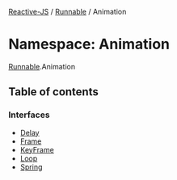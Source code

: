 [Reactive-JS](../README.md) / [Runnable](Runnable.md) / Animation

# Namespace: Animation

[Runnable](Runnable.md).Animation

## Table of contents

### Interfaces

- [Delay](../interfaces/Runnable.Animation.Delay.md)
- [Frame](../interfaces/Runnable.Animation.Frame.md)
- [KeyFrame](../interfaces/Runnable.Animation.KeyFrame.md)
- [Loop](../interfaces/Runnable.Animation.Loop.md)
- [Spring](../interfaces/Runnable.Animation.Spring.md)
